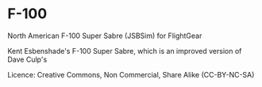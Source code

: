 # F-100
North American F-100 Super Sabre (JSBSim) for FlightGear

Kent Esbenshade's F-100 Super Sabre, which is an improved version of Dave Culp's

Licence: Creative Commons, Non Commercial, Share Alike (CC-BY-NC-SA) 
